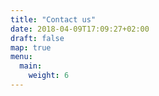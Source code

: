 ```yaml
---
title: "Contact us"
date: 2018-04-09T17:09:27+02:00
draft: false
map: true
menu:
  main:
    weight: 6
---
```



